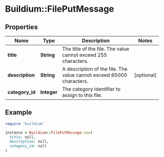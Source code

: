 # Buildium::FilePutMessage

## Properties

| Name | Type | Description | Notes |
| ---- | ---- | ----------- | ----- |
| **title** | **String** | The title of the file. The value cannot exceed 255 characters. |  |
| **description** | **String** | A description of the file. The value cannot exceed 65000 characters. | [optional] |
| **category_id** | **Integer** | The category identifier to assign to this file. |  |

## Example

```ruby
require 'buildium'

instance = Buildium::FilePutMessage.new(
  title: null,
  description: null,
  category_id: null
)
```

